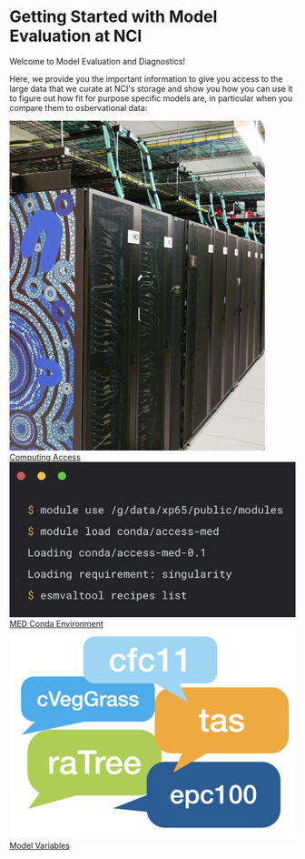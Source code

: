 # Getting Started with Model Evaluation at NCI

Welcome to Model Evaluation and Diagnostics!

Here, we provide you the important information to give you access to the large data that we curate at NCI's storage and show you how you can use it to figure out how fit for purpose specific models are, in particular when you compare them to osbervational data:

<div class="card-container">
    <a href="../../get_started" class="squared-card default-text-color">
        <div class="squared-card-image-container">
            <img src="../../assets/model_evaluation/Gadi-19-2.jpg" alt="Computing Access"></img>
        </div>
        <div class="squared-card-text-container bold">Computing Access</div>
    </a>
    <a href="model_evaluation_getting_started" class="squared-card default-text-color">
        <div class="squared-card-image-container">
            <img src="../../assets/model_evaluation/model_evaluation_conda.png" alt="MED Conda Environment"></img>
        </div>
        <div class="squared-card-text-container bold">MED Conda Environment</div>
    </a>
    <a href="model_variables" class="squared-card default-text-color">
        <div class="squared-card-image-container">
            <img src="../../assets/model_evaluation/model_evaluation_variables.png" alt="Model Variables"></img>
        </div>
        <div class="squared-card-text-container bold">Model Variables</div>
    </a>
</div>